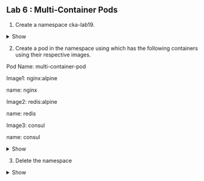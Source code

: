 ## Lab 6 : Multi-Container Pods

1.  Create a namespace cka-lab19.
    
  
  <details><summary>Show</summary>

<p>

```bash
kubectl create ns cka-lab19

```

</p>
</details>

  

2.  Create a pod in the namespace using which has the following containers using their respective images.
    
Pod Name: multi-container-pod

Image1: nginx:alpine

name: nginx

Image2: redis:alpine

name: redis

Image3: consul

name: consul

<details><summary>Show</summary>
<p>

```yaml
apiVersion: v1
kind: Pod
metadata: 
  name: multi-container-pod
  namespace: cka-lab19
spec:
  containers: 
  - image: nginx:alpine
    name: nginx
  - name: redis
    image: redis:alpine
  - image: consul
    name: consul

```

</p>
</details>  

3.  Delete the namespace

<details><summary>Show</summary>
<p>

```bash

kubectl delete ns cka-lab19

```

</p>
</details>
